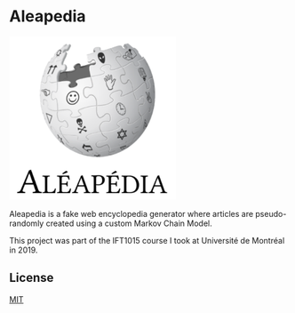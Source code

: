 # Aleapedia

<img src="aleapedia.png" width="300" />

Aleapedia is a fake web encyclopedia generator where articles are pseudo-randomly created using a custom Markov Chain Model.


This project was part of the IFT1015 course I took at Université de Montréal in 2019.

## License
[MIT](https://choosealicense.com/licenses/mit/)
